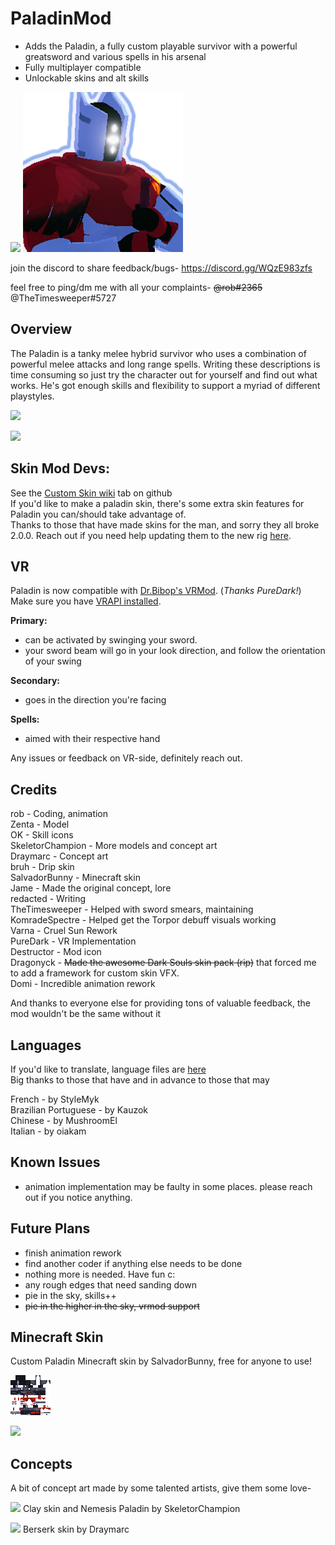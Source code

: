 # PaladinMod
- Adds the Paladin, a fully custom playable survivor with a powerful greatsword and various spells in his arsenal
- Fully multiplayer compatible
- Unlockable skins and alt skills

[![](https://i.imgur.com/OcvIJnZ.png)]()
[![](https://raw.githubusercontent.com/ArcPh1r3/PaladinMod/master/PaladinUnityProject/Assets/Paladin/Icons/texPaladinIcon.png)]()

join the discord to share feedback/bugs- https://discord.gg/WQzE983zfs

feel free to ping/dm me with all your complaints- ~~@rob#2365~~ @TheTimesweeper#5727
## Overview
The Paladin is a tanky melee hybrid survivor who uses a combination of powerful melee attacks and long range spells. Writing these descriptions is time consuming so just try the character out for yourself and find out what works. He's got enough skills and flexibility to support a myriad of different playstyles.

[![](https://i.imgur.com/bwOBMQQ.png)]()

[![](https://i.imgur.com/TYoqjxb.png)]()

## Skin Mod Devs:
See the [Custom Skin wiki](https://github.com/ArcPh1r3/PaladinMod/wiki/Custom-Skin-Stuff) tab on github  
If you'd like to make a paladin skin, there's some extra skin features for Paladin you can/should take advantage of.  
Thanks to those that have made skins for the man, and sorry they all broke 2.0.0. Reach out if you need help updating them to the new rig [here](https://github.com/ArcPh1r3/PaladinMod/blob/master/Blend/Paladin_rig_for_skins.blend). 

## VR
Paladin is now compatible with [Dr.Bibop's VRMod](https://thunderstore.io/package/DrBibop/VRMod/). (*Thanks PureDark!*)  
Make sure you have [VRAPI installed](https://thunderstore.io/package/DrBibop/VRAPI/).  

**Primary:**
 - can be activated by swinging your sword.
 - your sword beam will go in your look direction, and follow the orientation of your swing

**Secondary:**
 - goes in the direction you're facing

**Spells:**
 - aimed with their respective hand

Any issues or feedback on VR-side, definitely reach out.

## Credits
rob - Coding, animation  
Zenta - Model  
OK - Skill icons  
SkeletorChampion - More models and concept art  
Draymarc - Concept art  
bruh - Drip skin  
SalvadorBunny - Minecraft skin  
Jame - Made the original concept, lore  
redacted - Writing  
TheTimesweeper - Helped with sword smears, maintaining  
KomradeSpectre - Helped get the Torpor debuff visuals working  
Varna - Cruel Sun Rework  
PureDark - VR Implementation  
Destructor - Mod icon  
Dragonyck - ~~Made the awesome Dark Souls skin pack (rip)~~ that forced me to add a framework for custom skin VFX.   
Domi - Incredible animation rework

And thanks to everyone else for providing tons of valuable feedback, the mod wouldn't be the same without it

## Languages
If you'd like to translate, language files are [here](https://github.com/ArcPh1r3/PaladinMod/tree/master/Release/plugins/Language)  
Big thanks to those that have and in advance to those that may

French - by StyleMyk  
Brazilian Portuguese - by Kauzok  
Chinese - by MushroomEl  
Italian - by oiakam  

## Known Issues
- animation implementation may be faulty in some places. please reach out if you notice anything.

## Future Plans
- finish animation rework
- find another coder if anything else needs to be done
- nothing more is needed. Have fun c:
- any rough edges that need sanding down
- pie in the sky, skills++
- ~~pie in the higher in the sky, vrmod support~~

## Minecraft Skin
Custom Paladin Minecraft skin by SalvadorBunny, free for anyone to use!

[![](https://raw.githubusercontent.com/ArcPh1r3/PaladinMod/master/PaladinUnityProject/Assets/Paladin/Textures/PaladinMinecraftSkin.png)]()

[![](https://i.imgur.com/j2GIA9e.png)]()

## Concepts
A bit of concept art made by some talented artists, give them some love-

[![](https://i.imgur.com/zAMSuvD.png)]()
Clay skin and Nemesis Paladin by SkeletorChampion

[![](https://i.imgur.com/c0Qbube.png)]()
Berserk skin by Draymarc